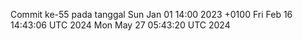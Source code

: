 Commit ke-55 pada tanggal Sun Jan 01 14:00 2023 +0100
Fri Feb 16 14:43:06 UTC 2024
Mon May 27 05:43:20 UTC 2024
